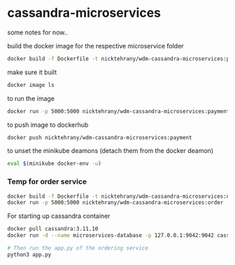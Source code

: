 # cassandra-microservices

some notes for now..

build the docker image for the respective microservice folder

```bash
docker build -f Dockerfile -t nicktehrany/wdm-cassandra-microservices:payment ./payment-service
```

make sure it built

```bash
docker image ls
```

to run the image

```bash
docker run -p 5000:5000 nicktehrany/wdm-cassandra-microservices:payment
```

to push image to dockerhub

```bash
docker push nicktehrany/wdm-cassandra-microservices:payment
```

to unset the minikube deamons (detach them from the docker deamon)

```bash
eval $(minikube docker-env -u)
```


### Temp for order service

```bash
docker build -f Dockerfile -t nicktehrany/wdm-cassandra-microservices:order ./order-service
docker run -p 5000:5000 nicktehrany/wdm-cassandra-microservices:order
```

For starting up cassandra container

```bash
docker pull cassandra:3.11.10
docker run -d --name microservices-database -p 127.0.0.1:9042:9042 cassandra:3.11.10

# Then run the app.py of the ordering service
python3 app.py
```
